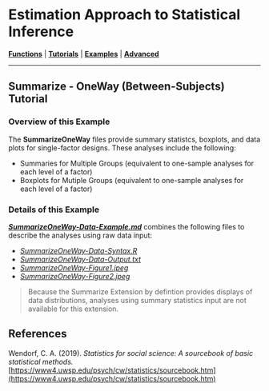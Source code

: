 # Estimation Approach to Statistical Inference

[**Functions**](../../A-Functions) | 
[**Tutorials**](../../B-Tutorials) | 
[**Examples**](../../C-Examples) | 
[**Advanced**](../../D-Advanced)

---

## Summarize - OneWay (Between-Subjects) Tutorial

### Overview of this Example

The **SummarizeOneWay** files provide summary statistcs, boxplots, and data plots for single-factor designs. These analyses include the following:

- Summaries for Multiple Groups (equivalent to one-sample analyses for each level of a factor)
- Boxplots for Mutiple Groups (equivalent to one-sample analyses for each level of a factor)

### Details of this Example
 
[_**SummarizeOneWay-Data-Example.md**_](./SummarizeOneWay-Data-Example.md) combines the following files to describe the analyses using raw data input:

- [_SummarizeOneWay-Data-Syntax.R_](./SummarizeOneWay-Data-Syntax.R)
- [_SummarizeOneWay-Data-Output.txt_](./SummarizeOneWay-Data-Output.txt)
- [_SummarizeOneWay-Figure1.jpeg_](./SummarizeOneWay-Figure1.jpeg)
- [_SummarizeOneWay-Figure2.jpeg_](./SummarizeOneWay-Figure2.jpeg)

> Because the Summarize Extension by defintion provides displays of data distributions, analyses using summary statistics input are not available for this extension.

## References

Wendorf, C. A. (2019). _Statistics for social science: A sourcebook of basic statistical methods._ [https://www4.uwsp.edu/psych/cw/statistics/sourcebook.htm](https://www4.uwsp.edu/psych/cw/statistics/sourcebook.htm)
